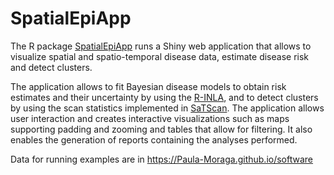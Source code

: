 # SpatialEpiApp

The R package [SpatialEpiApp](http://CRAN.R-project.org/package=SpatialEpiApp) runs a Shiny web application that allows to visualize spatial and spatio-temporal disease data, estimate disease risk and detect clusters.

The application allows to fit Bayesian disease models to obtain risk estimates and their uncertainty by using the [R-INLA](http://www.r-inla.org), and to detect clusters by using the scan statistics implemented in [SaTScan](https://www.satscan.org). The application allows user interaction and creates interactive visualizations such as maps supporting padding and zooming and tables that allow for filtering. It also enables the generation of reports containing the analyses performed.

Data for running examples are in https://Paula-Moraga.github.io/software


